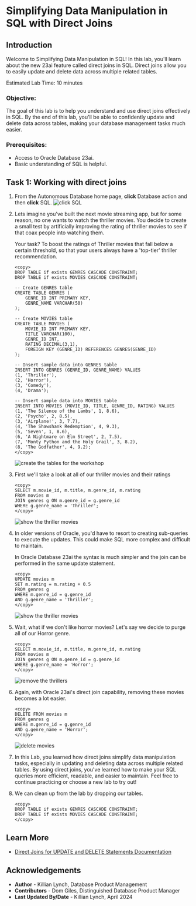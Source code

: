 # Simplifying Data Manipulation in SQL with Direct Joins

## Introduction

Welcome to Simplifying Data Manipulation in SQL! In this lab, you'll learn about the new 23ai feature called direct joins in SQL. Direct joins allow you to easily update and delete data across multiple related tables. 

Estimated Lab Time: 10 minutes

### Objective:
The goal of this lab is to help you understand and use direct joins effectively in SQL. By the end of this lab, you'll be able to confidently update and delete data across tables, making your database management tasks much easier.

### Prerequisites:
- Access to Oracle Database 23ai.
- Basic understanding of SQL is helpful.

## Task 1: Working with direct joins

1. From the Autonomous Database home page, **click** Database action and then **click** SQL.
    ![click SQL](images/im1.png " ")
   
2. Lets imagine you've built the next movie streaming app, but for some reason, no one wants to watch the thriller movies. You decide to create a small test by artificially improving the rating of thriller movies to see if that coax people into watching them. 

    Your task? To boost the ratings of Thriller movies that fall below a certain threshold, so that your users always have a 'top-tier' thriller recommendation.


    ```
    <copy>
    DROP TABLE if exists GENRES CASCADE CONSTRAINT;
    DROP TABLE if exists MOVIES CASCADE CONSTRAINT;
    
    -- Create GENRES table
    CREATE TABLE GENRES (
        GENRE_ID INT PRIMARY KEY,
        GENRE_NAME VARCHAR(50)
    );

    -- Create MOVIES table
    CREATE TABLE MOVIES (
        MOVIE_ID INT PRIMARY KEY,
        TITLE VARCHAR(100),
        GENRE_ID INT,
        RATING DECIMAL(3,1),
        FOREIGN KEY (GENRE_ID) REFERENCES GENRES(GENRE_ID)
    );

    -- Insert sample data into GENRES table
    INSERT INTO GENRES (GENRE_ID, GENRE_NAME) VALUES
    (1, 'Thriller'),
    (2, 'Horror'),
    (3, 'Comedy'),
    (4, 'Drama');

    -- Insert sample data into MOVIES table
    INSERT INTO MOVIES (MOVIE_ID, TITLE, GENRE_ID, RATING) VALUES
    (1, 'The Silence of the Lambs', 1, 8.6),
    (2, 'Psycho', 2, 8.5),
    (3, 'Airplane!', 3, 7.7),
    (4, 'The Shawshank Redemption', 4, 9.3),
    (5, 'Seven', 1, 8.6),
    (6, 'A Nightmare on Elm Street', 2, 7.5),
    (7, 'Monty Python and the Holy Grail', 3, 8.2),
    (8, 'The Godfather', 4, 9.2);
    </copy>
    ```
    ![create the tables for the workshop](images/movies-1.png " ")

3. First we'll take a look at all of our thriller movies and their ratings 

    ```
    <copy>
    SELECT m.movie_id, m.title, m.genre_id, m.rating
    FROM movies m
    JOIN genres g ON m.genre_id = g.genre_id
    WHERE g.genre_name = 'Thriller';
    </copy>
    ```
    ![show the thriller movies](images/movies-2.png " ")

4. In older versions of Oracle, you'd have to resort to creating sub-queries to execute the updates. This could make SQL more complex and difficult to maintain.

    In Oracle Database 23ai the syntax is much simpler and the join can be performed in the same update statement.

    ```
    <copy>
    UPDATE movies m
    SET m.rating = m.rating + 0.5
    FROM genres g
    WHERE m.genre_id = g.genre_id
    AND g.genre_name = 'Thriller';
    </copy>
    ```
    ![show the thriller movies](images/movies-3.png " ")

5. Wait, what if we don't like horror movies? Let's say we decide to purge all of our Horror genre.

    ```
    <copy>
    SELECT m.movie_id, m.title, m.genre_id, m.rating
    FROM movies m
    JOIN genres g ON m.genre_id = g.genre_id
    WHERE g.genre_name = 'Horror';
    </copy>
    ```
    ![remove the thrillers](images/movies-4.png " ")


6. Again, with Oracle 23ai's direct join capability, removing these movies becomes a lot easier.

    ```
    <copy>
    DELETE FROM movies m
    FROM genres g
    WHERE m.genre_id = g.genre_id
    AND g.genre_name = 'Horror';
    </copy>
    ```
    ![delete movies](images/movies-5.png " ")

6. In this Lab, you learned how direct joins simplify data manipulation tasks, especially in updating and deleting data across multiple related tables. By using direct joins, you've learned how to make your SQL queries more efficient, readable, and easier to maintain. Feel free to continue practicing or choose a new lab to try out!

8. We can clean up from the lab by dropping our tables.

    ```
    <copy>
    DROP TABLE if exists GENRES CASCADE CONSTRAINT;
    DROP TABLE if exists MOVIES CASCADE CONSTRAINT;
    </copy>
    ```


## Learn More

* [Direct Joins for UPDATE and DELETE Statements Documentation](https://docs.oracle.com/en/database/oracle/oracle-database/23/nfcoa/application-development.html#GUID-326C2680-1D34-4615-93DF-917CB394CB73)


## Acknowledgements
* **Author** - Killian Lynch, Database Product Management
* **Contributors** - Dom Giles, Distinguished Database Product Manager
* **Last Updated By/Date** - Killian Lynch, April 2024